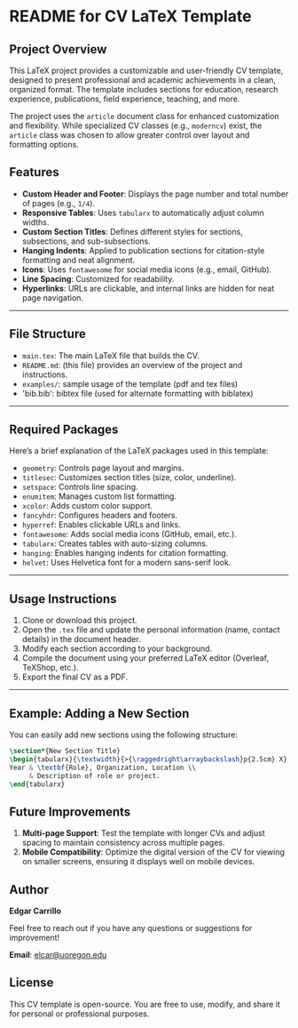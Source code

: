 # README for CV LaTeX Template


## Project Overview


This LaTeX project provides a customizable and user-friendly CV template, designed to present professional and academic achievements in a clean, organized format. The template includes sections for education, research experience, publications, field experience, teaching, and more. 

The project uses the `article` document class for enhanced customization and flexibility. While specialized CV classes (e.g., `moderncv`) exist, the `article` class was chosen to allow greater control over layout and formatting options.

## Features
- **Custom Header and Footer**: Displays the page number and total number of pages (e.g., `1/4`).
- **Responsive Tables**: Uses `tabularx` to automatically adjust column widths.
- **Custom Section Titles**: Defines different styles for sections, subsections, and sub-subsections.
- **Hanging Indents**: Applied to publication sections for citation-style formatting and neat alignment.
- **Icons**: Uses `fontawesome` for social media icons (e.g., email, GitHub).
- **Line Spacing**: Customized for readability.
- **Hyperlinks**: URLs are clickable, and internal links are hidden for neat page navigation.

---

## File Structure

- `main.tex`: The main LaTeX file that builds the CV.
- `README.md`: (this file) provides an overview of the project and instructions.
- `examples/`: sample usage of the template (pdf and tex files)
- 'bib.bib': bibtex file (used for alternate formatting with biblatex)  
---

## Required Packages

Here’s a brief explanation of the LaTeX packages used in this template:

- `geometry`: Controls page layout and margins.
- `titlesec`: Customizes section titles (size, color, underline).
- `setspace`: Controls line spacing.
- `enumitem`: Manages custom list formatting.
- `xcolor`: Adds custom color support.
- `fancyhdr`: Configures headers and footers.
- `hyperref`: Enables clickable URLs and links.
- `fontawesome`: Adds social media icons (GitHub, email, etc.).
- `tabularx`: Creates tables with auto-sizing columns.
- `hanging`: Enables hanging indents for citation formatting.
- `helvet`: Uses Helvetica font for a modern sans-serif look.
  
---

## Usage Instructions

1. Clone or download this project.
2. Open the `.tex` file and update the personal information (name, contact details) in the document header.
3. Modify each section according to your background.
4. Compile the document using your preferred LaTeX editor (Overleaf, TeXShop, etc.).
5. Export the final CV as a PDF.

---

## Example: Adding a New Section

You can easily add new sections using the following structure:

```latex
\section*{New Section Title}
\begin{tabularx}{\textwidth}{>{\raggedright\arraybackslash}p{2.5cm} X}
Year & \textbf{Role}, Organization, Location \\
     & Description of role or project.
\end{tabularx}
```


## Future Improvements

1. **Multi-page Support**: Test the template with longer CVs and adjust spacing to maintain consistency across multiple pages.
2. **Mobile Compatibility**: Optimize the digital version of the CV for viewing on smaller screens, ensuring it displays well on mobile devices.

## Author

**Edgar Carrillo**

Feel free to reach out if you have any questions or suggestions for improvement!

**Email**: [elcar@uoregon.edu](mailto:elcar@uoregon.edu)


## License

This CV template is open-source. You are free to use, modify, and share it for personal or professional purposes.
